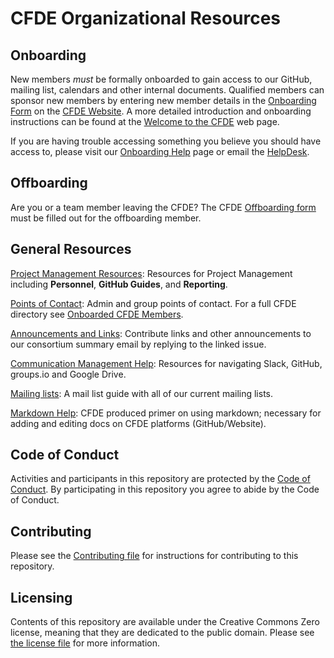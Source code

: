 # CFDE Organizational Resources

## Onboarding

New members *must* be formally onboarded to gain access to our 
GitHub, mailing list, calendars and other internal documents. Qualified members can sponsor new members by entering new member details in the [Onboarding Form]( https://www.nih-cfde.org/onboarding-form/) on the [CFDE Website](https://www.nih-cfde.org/). A more detailed introduction and onboarding instructions can be found at the [Welcome to the CFDE](https://cfde-welcome-to-cfde.readthedocs-hosted.com/en/master/) web page.

If you are having trouble accessing something you believe you should have access to, please visit our
[Onboarding Help](OnboardingHelp.md) page or 
email the [HelpDesk](mailto:support@cfde.atlassian.net).

## Offboarding

Are you or a team member leaving the CFDE? The CFDE [Offboarding form](https://www.nih-cfde.org/offboarding-form/) must be filled out for the offboarding member. 

## General Resources

[Project Management Resources](/projectmanagement/README.md): Resources for Project Management including <b>Personnel</b>, <b>GitHub Guides</b>, and <b>Reporting</b>.

[Points of Contact](PointsOfContact.md): Admin and group points of contact. For a full CFDE directory see [Onboarded CFDE Members](https://docs.google.com/spreadsheets/d/16JcTqlkCRPqrSnykqshrVM2XLf_3HJJiPpAb7qBaOug/edit?usp=sharing).

[Announcements and Links](https://github.com/nih-cfde/Announcements/issues?utf8=%E2%9C%93&q=is%3Aissue+is%3Aopen+Announcements): 
Contribute links and other announcements to our consortium summary email by replying to the linked issue.

[Communication Management Help](CommunicationManagementHelp.md): Resources for navigating Slack, GitHub, groups.<span></span>io and Google Drive.

[Mailing lists](MailingLists.md): A mail list guide with all of our current mailing lists.

[Markdown Help](MarkdownHelp.md): CFDE produced primer on using markdown; necessary for adding and editing docs on CFDE platforms (GitHub/Website).

## Code of Conduct

Activities and participants in this repository are protected by the
[Code of Conduct](./CODEOFCONDUCT.md). By participating in this
repository you agree to abide by the Code of Conduct.

## Contributing

Please see the [Contributing file](./CONTRIBUTING.md) for instructions
for contributing to this repository.

## Licensing

Contents of this repository are available under the Creative Commons
Zero license, meaning that they are dedicated to the public domain.
Please see [the license file](./LICENSE.md) for more information.
